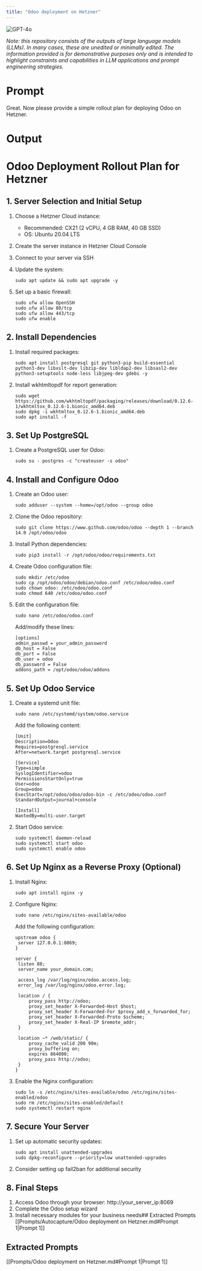 ```yaml
---
title: "Odoo deployment on Hetzner"
---
```

![GPT-4o](https://img.shields.io/badge/GPT--4o-3333FF?style=for-the-badge&logo=openai&logoColor=white)



*Note: this repository consists of the outputs of large language models (LLMs). In many cases, these are unedited or minimally edited. The information provided is for demonstrative purposes only and is intended to highlight constraints and capabilities in LLM applications and prompt engineering strategies.*


# Prompt
Great. Now please provide a simple rollout plan for deploying Odoo on Hetzner.

# Output

# Odoo Deployment Rollout Plan for Hetzner

## 1. Server Selection and Initial Setup

1. Choose a Hetzner Cloud instance:
   - Recommended: CX21 (2 vCPU, 4 GB RAM, 40 GB SSD)
   - OS: Ubuntu 20.04 LTS

2. Create the server instance in Hetzner Cloud Console

3. Connect to your server via SSH

4. Update the system:
   ```
   sudo apt update && sudo apt upgrade -y
   ```

5. Set up a basic firewall:
   ```
   sudo ufw allow OpenSSH
   sudo ufw allow 80/tcp
   sudo ufw allow 443/tcp
   sudo ufw enable
   ```

## 2. Install Dependencies

1. Install required packages:
   ```
   sudo apt install postgresql git python3-pip build-essential python3-dev libxslt-dev libzip-dev libldap2-dev libsasl2-dev python3-setuptools node-less libjpeg-dev gdebi -y
   ```

2. Install wkhtmltopdf for report generation:
   ```
   sudo wget https://github.com/wkhtmltopdf/packaging/releases/download/0.12.6-1/wkhtmltox_0.12.6-1.bionic_amd64.deb
   sudo dpkg -i wkhtmltox_0.12.6-1.bionic_amd64.deb
   sudo apt install -f
   ```

## 3. Set Up PostgreSQL

1. Create a PostgreSQL user for Odoo:
   ```
   sudo su - postgres -c "createuser -s odoo"
   ```

## 4. Install and Configure Odoo

1. Create an Odoo user:
   ```
   sudo adduser --system --home=/opt/odoo --group odoo
   ```

2. Clone the Odoo repository:
   ```
   sudo git clone https://www.github.com/odoo/odoo --depth 1 --branch 14.0 /opt/odoo/odoo
   ```

3. Install Python dependencies:
   ```
   sudo pip3 install -r /opt/odoo/odoo/requirements.txt
   ```

4. Create Odoo configuration file:
   ```
   sudo mkdir /etc/odoo
   sudo cp /opt/odoo/odoo/debian/odoo.conf /etc/odoo/odoo.conf
   sudo chown odoo: /etc/odoo/odoo.conf
   sudo chmod 640 /etc/odoo/odoo.conf
   ```

5. Edit the configuration file:
   ```
   sudo nano /etc/odoo/odoo.conf
   ```
   Add/modify these lines:
   ```
   [options]
   admin_passwd = your_admin_password
   db_host = False
   db_port = False
   db_user = odoo
   db_password = False
   addons_path = /opt/odoo/odoo/addons
   ```

## 5. Set Up Odoo Service

1. Create a systemd unit file:
   ```
   sudo nano /etc/systemd/system/odoo.service
   ```
   Add the following content:
   ```
   [Unit]
   Description=Odoo
   Requires=postgresql.service
   After=network.target postgresql.service

   [Service]
   Type=simple
   SyslogIdentifier=odoo
   PermissionsStartOnly=true
   User=odoo
   Group=odoo
   ExecStart=/opt/odoo/odoo/odoo-bin -c /etc/odoo/odoo.conf
   StandardOutput=journal+console

   [Install]
   WantedBy=multi-user.target
   ```

2. Start Odoo service:
   ```
   sudo systemctl daemon-reload
   sudo systemctl start odoo
   sudo systemctl enable odoo
   ```

## 6. Set Up Nginx as a Reverse Proxy (Optional)

1. Install Nginx:
   ```
   sudo apt install nginx -y
   ```

2. Configure Nginx:
   ```
   sudo nano /etc/nginx/sites-available/odoo
   ```
   Add the following configuration:
   ```
   upstream odoo {
    server 127.0.0.1:8069;
   }

   server {
    listen 80;
    server_name your_domain.com;

    access_log /var/log/nginx/odoo.access.log;
    error_log /var/log/nginx/odoo.error.log;

    location / {
        proxy_pass http://odoo;
        proxy_set_header X-Forwarded-Host $host;
        proxy_set_header X-Forwarded-For $proxy_add_x_forwarded_for;
        proxy_set_header X-Forwarded-Proto $scheme;
        proxy_set_header X-Real-IP $remote_addr;
    }

    location ~* /web/static/ {
        proxy_cache_valid 200 90m;
        proxy_buffering on;
        expires 864000;
        proxy_pass http://odoo;
    }
   }
   ```

3. Enable the Nginx configuration:
   ```
   sudo ln -s /etc/nginx/sites-available/odoo /etc/nginx/sites-enabled/odoo
   sudo rm /etc/nginx/sites-enabled/default
   sudo systemctl restart nginx
   ```

## 7. Secure Your Server

1. Set up automatic security updates:
   ```
   sudo apt install unattended-upgrades
   sudo dpkg-reconfigure --priority=low unattended-upgrades
   ```

2. Consider setting up fail2ban for additional security

## 8. Final Steps

1. Access Odoo through your browser: http://your_server_ip:8069
2. Complete the Odoo setup wizard
3. Install necessary modules for your business needs## Extracted Prompts
[[Prompts/Autocapture/Odoo deployment on Hetzner.md#Prompt 1|Prompt 1]]





## Extracted Prompts
[[Prompts/Odoo deployment on Hetzner.md#Prompt 1|Prompt 1]]
